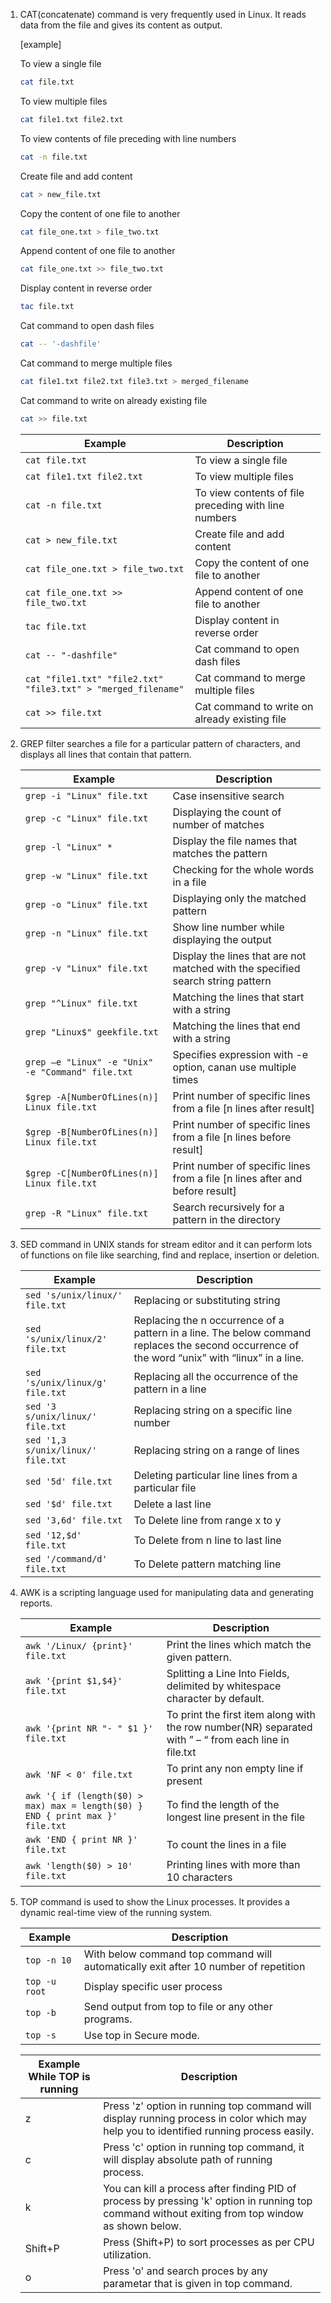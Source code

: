 1. CAT(concatenate) command is very frequently used in Linux. It reads data from the file and gives its content as output.

    [example]

    To view a single file
    ```bash
    cat file.txt
    ```
    To view multiple files
    ```bash
    cat file1.txt file2.txt
    ```
    To view contents of file preceding with line numbers
    ```bash
    cat -n file.txt
    ```
    Create file and add content
    ```bash
    cat > new_file.txt
    ```
    Copy the content of one file to another
    ```bash
    cat file_one.txt > file_two.txt
    ```
    Append content of one file to another
    ```bash
    cat file_one.txt >> file_two.txt
    ```
    Display content in reverse order
    ```bash
    tac file.txt
    ```
    Cat command to open dash files
    ```bash
    cat -- '-dashfile'
    ```
    Cat command to merge multiple files
    ```bash
    cat file1.txt file2.txt file3.txt > merged_filename
    ```
    Cat command to write on already existing file
    ```bash
    cat >> file.txt
    ```

    | Example        | Description    |
    | -------------- | -------------- |
    | `cat file.txt` | To view a single file |
    | `cat file1.txt file2.txt` | To view multiple files |
    | `cat -n file.txt` | To view contents of file preceding with line numbers | 
    | `cat > new_file.txt` | Create file and add content |
    | `cat file_one.txt > file_two.txt` | Copy the content of one file to another |
    | `cat file_one.txt >> file_two.txt` | Append content of one file to another |
    | `tac file.txt` | Display content in reverse order |
    | `cat -- "-dashfile"` | Cat command to open dash files |
    | `cat "file1.txt" "file2.txt" "file3.txt" > "merged_filename"` | Cat command to merge multiple files |
    | `cat >> file.txt` | Cat command to write on already existing file |


2. GREP filter searches a file for a particular pattern of characters, and displays all lines that contain that pattern. 

    | Example        | Description    |
    | -------------- | -------------- |
    | `grep -i "Linux" file.txt` | Case insensitive search |
    | `grep -c "Linux" file.txt` | Displaying the count of number of matches |
    | `grep -l "Linux" *` | Display the file names that matches the pattern |
    | `grep -w "Linux" file.txt` | Checking for the whole words in a file |
    | `grep -o "Linux" file.txt` | Displaying only the matched pattern |
    | `grep -n "Linux" file.txt` | Show line number while displaying the output |
    | `grep -v "Linux" file.txt` | Display the lines that are not matched with the specified search string pattern |
    | `grep "^Linux" file.txt` | Matching the lines that start with a string |
    | `grep "Linux$" geekfile.txt` | Matching the lines that end with a string |
    | `grep –e "Linux" -e "Unix" -e "Command" file.txt` | Specifies expression with -e option, canan use multiple times |
    | `$grep -A[NumberOfLines(n)] Linux file.txt` | Print number of specific lines from a file [n lines after result] |
    | `$grep -B[NumberOfLines(n)] Linux file.txt` | Print number of specific lines from a file [n lines before result] |
    | `$grep -C[NumberOfLines(n)] Linux file.txt` | Print number of specific lines from a file [n lines after and before result] |
    | `grep -R "Linux" file.txt` | Search recursively for a pattern in the directory |


3. SED command in UNIX stands for stream editor and it can perform lots of functions on file like searching, find and replace, insertion or deletion.

    | Example        | Description    |
    | -------------- | -------------- |
    | `sed 's/unix/linux/' file.txt` | Replacing or substituting string |
    | `sed 's/unix/linux/2' file.txt` | Replacing the n occurrence of a pattern in a line. The below command replaces the second occurrence of the word “unix” with “linux” in a line.  |
    | `sed 's/unix/linux/g' file.txt` | Replacing all the occurrence of the pattern in a line |
    | `sed '3 s/unix/linux/' file.txt` | Replacing string on a specific line number |
    | `sed '1,3 s/unix/linux/' file.txt` | Replacing string on a range of lines |
    | `sed '5d' file.txt` | Deleting particular line lines from a particular file |
    | `sed '$d' file.txt` | Delete a last line |
    | `sed '3,6d' file.txt` | To Delete line from range x to y |
    | `sed '12,$d' file.txt` | To Delete from n line to last line |
    | `sed '/command/d' file.txt` | To Delete pattern matching line |
    

4. AWK is a scripting language used for manipulating data and generating reports.

    | Example        | Description    |
    | -------------- | -------------- |
    | `awk '/Linux/ {print}' file.txt` | Print the lines which match the given pattern. |
    | `awk '{print $1,$4}' file.txt` | Splitting a Line Into Fields, delimited by whitespace character by default. |
    | `awk '{print NR "- " $1 }' file.txt` | To print the first item along with the row number(NR) separated with ” – “ from each line in file.txt |
    | `awk 'NF < 0' file.txt` | To print any non empty line if present |
    | `awk '{ if (length($0) > max) max = length($0) } END { print max }' file.txt` | To find the length of the longest line present in the file |
    | `awk 'END { print NR }' file.txt` | To count the lines in a file |
    | `awk 'length($0) > 10' file.txt` | Printing lines with more than 10 characters |


5. TOP command is used to show the Linux processes. It provides a dynamic real-time view of the running system.

    | Example        | Description    |
    | -------------- | -------------- |
    | `top -n 10` | With below command top command will automatically exit after 10 number of repetition |
    | `top -u root` | Display specific user process |
    | `top -b` | Send output from top to file or any other programs. |
    | `top -s` | Use top in Secure mode. |
    

    | Example While TOP is running | Description    |
    | ---------------------------- | -------------- |
    | z | Press 'z' option in running top command will display running process in color which may help you to identified running process easily. |
    | c | Press 'c' option in running top command, it will display absolute path of running process. |
    | k | You can kill a process after finding PID of process by pressing 'k' option in running top command without exiting from top window as shown below. |
    | Shift+P | Press (Shift+P) to sort processes as per CPU utilization. |
    | o | Press 'o' and search proces by any parametar that is given in top command. |

